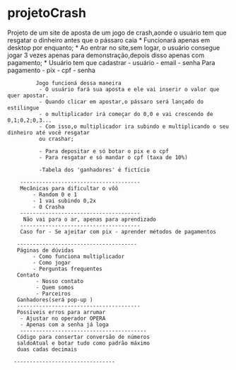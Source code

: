 # projetoCrash
Projeto de um site de aposta de um jogo de crash,aonde o usuário tem que resgatar o dinheiro antes que o pássaro caia
          * Funcionará apenas em desktop por enquanto;
          * Ao entrar no site,sem logar, o usuário consegue jogar 3 vezes apenas para demonstração,depois disso
          apenas com pagamento;
          * Usuário tem que cadastrar
             - usuário
             - email
             - senha
            Para pagamento
             - pix
             - cpf
             - senha

             Jogo funcioná dessa maneira
              - O usuário fará sua aposta e ele vai inserir o valor que quer apostar.
              - Quando clicar em apostar,o pássaro será lançado do estilingue
              - o multiplicador irá começar do 0,0 e vai crescendo de 0,1;0,2;0,3...
              - Com isso,o multiplicador ira subindo e multiplicando o seu dinheiro até você resgatar
              ou crashar;

              - Para depositar e só botar o pix e o cpf
              - Para resgatar e só mandar o cpf (taxa de 10%)
              
              -Tabela dos 'ganhadores' é fictício

        --------------------------------------
        Mecânicas para dificultar o vôô
            - Random 0 e 1
            - 1 vai subindo 0,2x
            - 0 Crasha
        --------------------------------------
         Não vai para o ar, apenas para aprendizado
        --------------------------------------
        Caso for - Se ajeitar com pix - aprender métodos de pagamentos
      
       --------------------------------------
       Páginas de dúvidas
            - Como funciona multiplicador
            - Como jogar
            - Perguntas frequentes
       Contato
             - Nosso contato
             - Quem somos
             - Parceiros
       Ganhadores(será pop-up )
       ---------------------------------------
       Possíveis erros para arrumar
        - Ajustar no operador OPERA
        - Apenas com a senha já loga 
        ----------------------------------------
       Código para consertar conversão de números 
       saldoAtual e botar tudo como padrão máximo
       duas cadas decimais

      --------------------------------